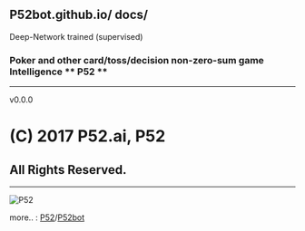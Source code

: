 ## P52bot.github.io/ docs/

Deep-Network trained (supervised)

### Poker and other card/toss/decision non-zero-sum game Intelligence ** P52 **

---

v0.0.0

# (C) 2017 P52.ai, P52

## All Rights Reserved.


---

![P52](.img/tile-p52-e.jpg)

more.. : [P52](http://P52.github.io)/[P52bot](http://P52bot.github.io) 
